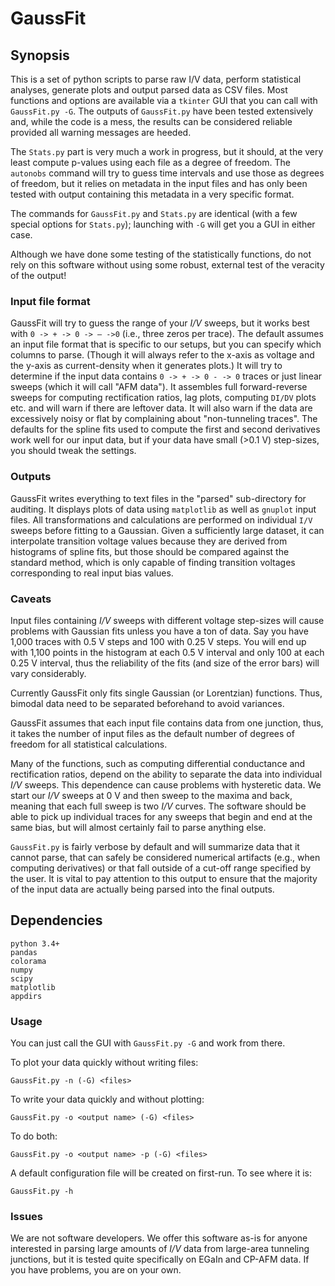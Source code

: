 # GaussFit

## Synopsis

This is a set of python scripts to parse raw I/V data, perform statistical analyses, generate plots and output parsed data as CSV files.
Most functions and options are available via a `tkinter` GUI that you can call with `GaussFit.py -G`. The outputs of `GaussFit.py` have been tested extensively and, while the code is a mess, the results can be considered reliable provided all warning messages are heeded.

The `Stats.py` part is very much a work in progress, but it should, at the very least compute p-values using each file as a degree of freedom.
The `autonobs` command will try to guess time intervals and use those as degrees of freedom, but it relies on metadata in the input files and has only been tested with output containing this metadata in a very specific format.

The commands for `GaussFit.py` and `Stats.py` are identical (with a few special options for `Stats.py`); launching with `-G` will get you a GUI in either case.

Although we have done some testing of the statistically functions, do not rely on this software without using some robust, external test of the veracity of the output!

### Input file format

GaussFit will try to guess the range of your _I/V_ sweeps, but it works best with `0 -> + -> 0 -> – ->0` (i.e., three zeros per trace). The default assumes an input file format that is specific to our setups, but you can specify which columns to parse. (Though it will always refer to the x-axis as voltage and the y-axis as current-density when it generates plots.) It will try to determine if the input data contains `0 -> + -> 0 - -> 0` traces or just linear sweeps (which it will call "AFM data"). It assembles full forward-reverse sweeps for computing rectification ratios, lag plots, computing `DI/DV` plots etc. and will warn if there are leftover data. It will also warn if the data are excessively noisy or flat by complaining about "non-tunneling traces". The defaults for the spline fits used to compute the first and second derivatives work well for our input data, but if your data have small (>0.1 V) step-sizes, you should tweak the settings.

### Outputs

GaussFit writes everything to text files in the "parsed" sub-directory for auditing. It displays plots of data using `matplotlib` as well as `gnuplot` input files. All transformations and calculations are performed on individual `I/V` sweeps before fitting to a Gaussian. Given a sufficiently large dataset, it can interpolate transition voltage values because they are derived from histograms of spline fits, but those should be compared against the standard method, which is only capable of finding transition voltages corresponding to real input bias values.

### Caveats

Input files containing _I/V_ sweeps with different voltage step-sizes will cause problems with Gaussian fits unless you have a ton of data. Say you have 1,000 traces with 0.5 V steps and 100 with 0.25 V steps. You will end up with 1,100 points in the histogram at each 0.5 V
interval and only 100 at each 0.25 V interval, thus the reliability of the fits (and size of the error bars) will vary considerably.

Currently GaussFit only fits single Gaussian (or Lorentzian) functions. Thus, bimodal data need to be separated beforehand to avoid variances.

GaussFit assumes that each input file contains data from one junction, thus, it takes the number of input files as the default number of degrees of freedom for all statistical calculations.

Many of the functions, such as computing differential conductance and rectification ratios, depend on the ability to separate the data into individual _I/V_ sweeps. This dependence can cause problems with hysteretic data. We start our _I/V_ sweeps at 0 V and then sweep to the maxima and back, meaning that each full sweep is two _I/V_ curves. The software should be able to pick up individual traces for any sweeps that begin and end at the same bias, but will almost certainly fail to parse anything else.

`GaussFit.py` is fairly verbose by default and will summarize data that it cannot parse, that can safely be considered numerical artifacts (e.g., when computing derivatives) or that fall outside of a cut-off range specified by the user. It is vital to pay attention to this output to ensure that the majority of the input data are actually being parsed into the final outputs.

## Dependencies

```
python 3.4+
pandas
colorama
numpy
scipy
matplotlib
appdirs
```

### Usage

You can just call the GUI with `GaussFit.py -G` and work from there.

To plot your data quickly without writing files:

```
GaussFit.py -n (-G) <files>
```

To write your data quickly and without plotting:

```
GaussFit.py -o <output name> (-G) <files>
```

To do both:

```
GaussFit.py -o <output name> -p (-G) <files>
```

A default configuration file will be created on first-run. To see where it is:

```
GaussFit.py -h
```

### Issues

We are not software developers. We offer this software as-is for anyone interested in parsing large amounts of _I/V_ data from large-area tunneling junctions, but it is tested quite specifically on EGaIn and CP-AFM data. If you have problems, you are on your own.
